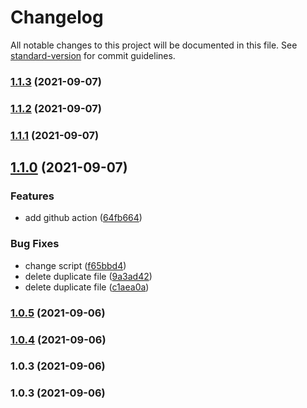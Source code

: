 # Changelog

All notable changes to this project will be documented in this file. See [standard-version](https://github.com/conventional-changelog/standard-version) for commit guidelines.

### [1.1.3](https://github.com/leo-tools/stylelint-custom-rules/compare/v1.1.2...v1.1.3) (2021-09-07)

### [1.1.2](https://github.com/leo-tools/stylelint-custom-rules/compare/v1.1.1...v1.1.2) (2021-09-07)

### [1.1.1](https://github.com/leo-tools/stylelint-custom-rules/compare/v1.1.0...v1.1.1) (2021-09-07)

## [1.1.0](https://github.com/leo-tools/stylelint-custom-rules/compare/v1.0.5...v1.1.0) (2021-09-07)


### Features

* add github action ([64fb664](https://github.com/leo-tools/stylelint-custom-rules/commit/64fb664f5e2d36cd9d2c7dd1a9234ad83be7b7c9))


### Bug Fixes

* change script ([f65bbd4](https://github.com/leo-tools/stylelint-custom-rules/commit/f65bbd449be1559bc5c2bd580c8102f19e7af647))
* delete duplicate file ([9a3ad42](https://github.com/leo-tools/stylelint-custom-rules/commit/9a3ad42b73abebb1800fa90daae5e0808f1f7ce6))
* delete duplicate file ([c1aea0a](https://github.com/leo-tools/stylelint-custom-rules/commit/c1aea0af079eeaf4170fef8f6237dc55ddd5cdc7))

### [1.0.5](https://github.com/leo-tools/stylelint-custom-rules/compare/v1.0.4...v1.0.5) (2021-09-06)

### [1.0.4](https://github.com/leo-tools/stylelint-custom-rules/compare/v1.0.3...v1.0.4) (2021-09-06)

### 1.0.3 (2021-09-06)

### 1.0.3 (2021-09-06)
